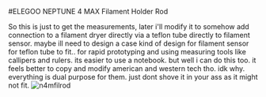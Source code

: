 #ELEGOO NEPTUNE 4 MAX Filament Holder Rod

So this is just to get the measurements, later i'll modify it to somehow add connection to a filament dryer directly via 
a teflon tube directly to filament sensor. maybe ill need to design a case kind of design for filament sensor for 
teflon tube to fit..
for rapid prototyping and using measuring tools like callipers and rulers. its easier to use a notebook.
but well i can do this too. it feels better to copy and modify american and western tech tho. idk why.
everything is dual purpose for them. just dont shove it in your ass as it might not fit.
![n4mfilrod](https://github.com/anishsheikh/3d-models/assets/38411333/2f84077d-cd39-4f9d-8ea1-c73ae8e69e37)
